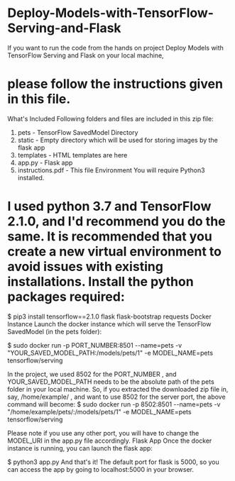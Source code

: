 # Deploy-Models-with-TensorFlow-Serving-and-Flask
If you want to run the code from the hands on project Deploy Models with TensorFlow Serving and Flask on your local machine, 
# please follow the instructions given in this file. 
What's Included Following folders and files are included in this zip file:
1. pets - TensorFlow SavedModel Directory 
2. static - Empty directory which will be used for storing images by the flask app 
3. templates - HTML templates are here 
4. app.py - Flask app 
5. instructions.pdf - This file Environment You will require Python3 installed. 


# I used python 3.7 and TensorFlow 2.1.0, and I'd recommend you do the same. It is recommended that you create a new virtual environment to avoid issues with existing installations. Install the python packages required:
$ pip3 install tensorflow==2.1.0 flask flask-bootstrap requests Docker Instance Launch the docker instance which will serve the TensorFlow SavedModel (in the pets folder):

$ sudo docker run -p PORT_NUMBER:8501 --name=pets -v "YOUR_SAVED_MODEL_PATH:/models/pets/1" -e MODEL_NAME=pets tensorflow/serving 

In the project, we used 8502 for the PORT_NUMBER , and YOUR_SAVED_MODEL_PATH needs to be the absolute path of the pets folder in your local machine. So, if you extracted the downloaded zip file in, say, /home/example/ , and want to use 8502 for the server port, the above command will become:
$ sudo docker run -p 8502:8501 --name=pets -v "/home/example/pets/:/models/pets/1" -e MODEL_NAME=pets tensorflow/serving 

Please note if you use any other port, you will have to change the MODEL_URI in the app.py file accordingly. Flask App Once the docker instance is running, you can launch the flask app:

$ python3 app.py And that's it! The default port for flask is 5000, so you can access the app by going to localhost:5000 in your browser.
